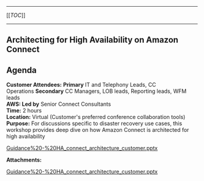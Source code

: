  

  

|    |    |    |    |
| --- | --- | --- | --- |

  

* * *

[[_TOC_]]

  

* * *

****Architecting for High Availability on Amazon Connect****
------------------------------------------------------------

**Agenda**
----------

**Customer Attendees:** **Primary** IT and Telephony Leads, CC Operations **Secondary** CC Managers, LOB leads, Reporting leads, WFM leads  
**AWS: Led by** Senior Connect Consultants  
**Time:** 2 hours  
**Location:** Virtual (Customer's preferred conference collaboration tools)  
**Purpose:** For discussions specific to disaster recovery use cases, this workshop provides deep dive on how Amazon Connect is architected for high availability

  

 [Guidance%20-%20HA_connect_architecture_customer.pptx](/.attachments/DK-MobilizeforConnect/Guidance%20-%20HA_connect_architecture_customer.pptx)

 **Attachments:** 


[Guidance%20-%20HA_connect_architecture_customer.pptx](/.attachments/DK-MobilizeforConnect/Guidance%20-%20HA_connect_architecture_customer.pptx)
